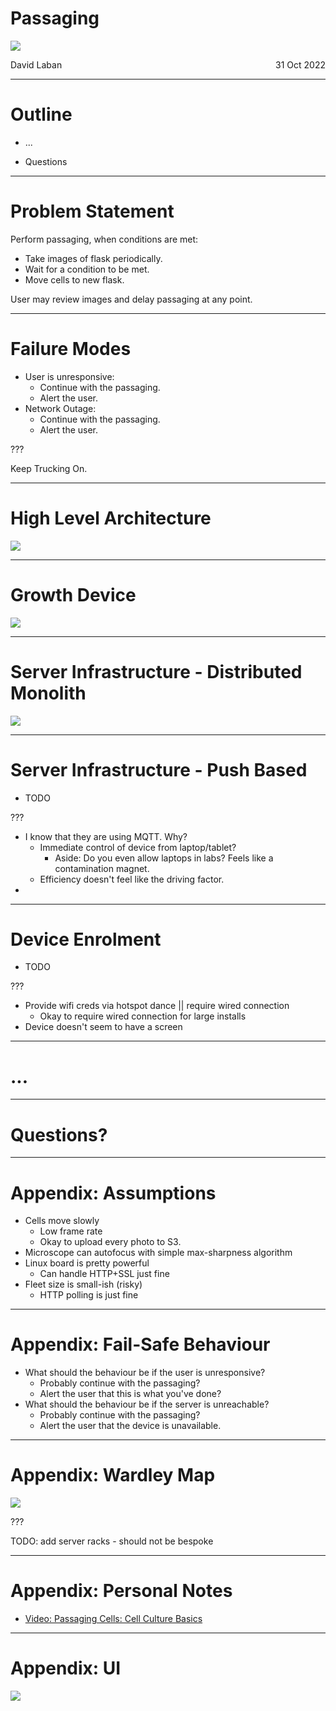 # Passaging

![](./title.excalidraw.png)

<span style="display: flex">
  <span>David Laban</span>
  <span style="flex-grow: 1"> </span>
  <span>31 Oct 2022</span>
</span>

---

# Outline

- ...

- Questions

---

# Problem Statement

Perform passaging, when conditions are met:

* Take images of flask periodically.
* Wait for a condition to be met.
* Move cells to new flask.

User may review images and delay passaging at any point.

---

# Failure Modes

* User is unresponsive:
  * Continue with the passaging.
  * Alert the user.
* Network Outage:
  * Continue with the passaging.
  * Alert the user.

???

Keep Trucking On.

---

# High Level Architecture

![](./high-level.excalidraw.png)


---

# Growth Device

![](./growth-device.excalidraw.png)


---

# Server Infrastructure - Distributed Monolith

![](./server-infrastructure.excalidraw.png)

---

# Server Infrastructure - Push Based

* TODO

???

* I know that they are using MQTT. Why?
  * Immediate control of device from laptop/tablet?
    * Aside: Do you even allow laptops in labs? Feels like a contamination magnet.
  * Efficiency doesn't feel like the driving factor.
* 

---

# Device Enrolment

* TODO

???

* Provide wifi creds via hotspot dance || require wired connection
  * Okay to require wired connection for large installs
* Device doesn't seem to have a screen


---

# ...

---

# Questions?


---

# Appendix: Assumptions

* Cells move slowly
  * Low frame rate
  * Okay to upload every photo to S3.
* Microscope can autofocus with simple max-sharpness algorithm
* Linux board is pretty powerful
  * Can handle HTTP+SSL just fine
* Fleet size is small-ish (risky)
  * HTTP polling is just fine

---

# Appendix: Fail-Safe Behaviour

* What should the behaviour be if the user is unresponsive?
  * Probably continue with the passaging?
  * Alert the user that this is what you've done?
* What should the behaviour be if the server is unreachable?
  * Probably continue with the passaging?
  * Alert the user that the device is unavailable.


---

# Appendix: Wardley Map

![](./wardley-map.excalidraw.png)

???

TODO: add server racks - should not be bespoke

---

# Appendix: Personal Notes

* [Video: Passaging Cells: Cell Culture Basics](https://www.youtube.com/watch?v=CMRKKl9XSDU)

---

# Appendix: UI

![](./ui.png)
